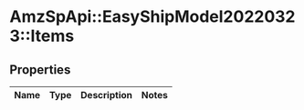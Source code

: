 # AmzSpApi::EasyShipModel20220323::Items

## Properties
Name | Type | Description | Notes
------------ | ------------- | ------------- | -------------

